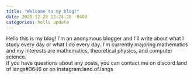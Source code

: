 ```yaml
---
title: "Welcome to my blog!"
date: 2020-12-28 12:24:28 -0400
categories: hello update
---
```

Hello this is my blog! I'm an anonymous blogger and I'll write about what I study every day or what I do every day. I'm currently majoring mathematics and my interests are mathematics, theoretical physics, and computer science. <br/> If you have questions about any posts, you can contact me on discord:land of langs#3646 or on instagram:land.of.langs

